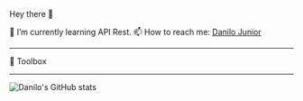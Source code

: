  Hey there 👋

🌱 I’m currently learning API Rest.
📫 How to reach me: [Danilo Junior](https://www.linkedin.com/in/danilogarciajr/ "linkedin")

___

🧰 Toolbox


___

![Danilo's GitHub stats](https://github-readme-stats.vercel.app/api?username=TheDanOfCourse&show_icons=true&theme=radical)
